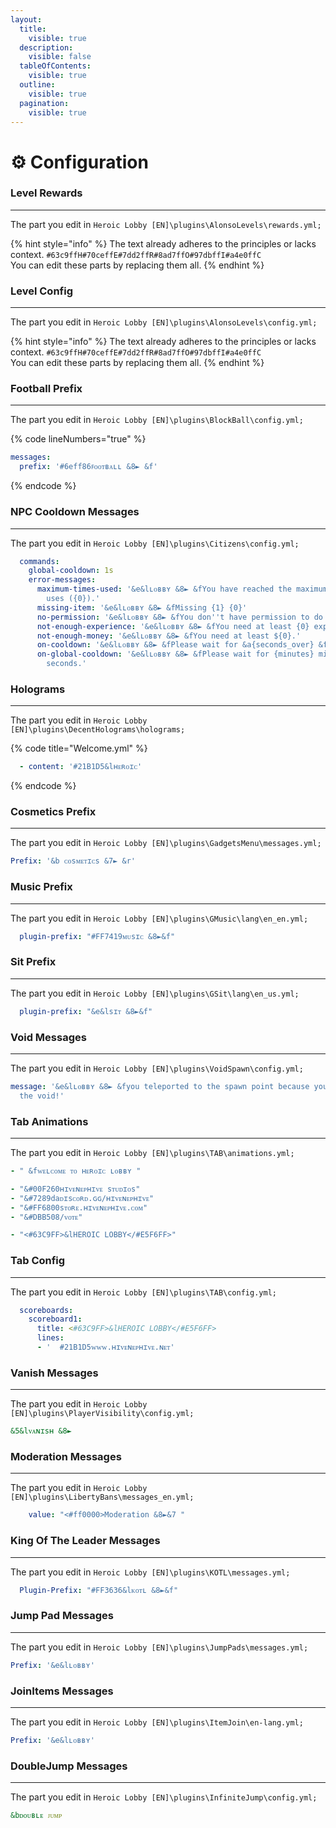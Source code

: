 ```yaml
---
layout:
  title:
    visible: true
  description:
    visible: false
  tableOfContents:
    visible: true
  outline:
    visible: true
  pagination:
    visible: true
---
```


# ⚙ Configuration

### Level Rewards <a href="#alonsolevel" id="alonsolevel"></a>

***

The part you edit in `Heroic Lobby [EN]\plugins\AlonsoLevels\rewards.yml;`

{% hint style="info" %}
The text already adheres to the principles or lacks context. `#63c9ffH#70ceffE#7dd2ffR#8ad7ffO#97dbffI#a4e0ffC` \
You can edit these parts by replacing them all.
{% endhint %}

### Level Config <a href="#alonsoconfig" id="alonsoconfig"></a>

***

The part you edit in `Heroic Lobby [EN]\plugins\AlonsoLevels\config.yml;`

{% hint style="info" %}
The text already adheres to the principles or lacks context. `#63c9ffH#70ceffE#7dd2ffR#8ad7ffO#97dbffI#a4e0ffC`\
You can edit these parts by replacing them all.
{% endhint %}

### Football Prefix

***

The part you edit in `Heroic Lobby [EN]\plugins\BlockBall\config.yml;`

{% code lineNumbers="true" %}
```yaml
messages:
  prefix: '#6eff86ꜰᴏᴏᴛʙᴀʟʟ &8► &f'
```
{% endcode %}

### NPC Cooldown Messages

***

The part you edit in `Heroic Lobby [EN]\plugins\Citizens\config.yml;`

```yaml
  commands:
    global-cooldown: 1s
    error-messages:
      maximum-times-used: '&e&lʟᴏʙʙʏ &8► &fYou have reached the maximum number of
        uses ({0}).'
      missing-item: '&e&lʟᴏʙʙʏ &8► &fMissing {1} {0}'
      no-permission: '&e&lʟᴏʙʙʏ &8► &fYou don''t have permission to do that.'
      not-enough-experience: '&e&lʟᴏʙʙʏ &8► &fYou need at least {0} experience.'
      not-enough-money: '&e&lʟᴏʙʙʏ &8► &fYou need at least ${0}.'
      on-cooldown: '&e&lʟᴏʙʙʏ &8► &fPlease wait for &a{seconds_over} &fseconds.'
      on-global-cooldown: '&e&lʟᴏʙʙʏ &8► &fPlease wait for {minutes} minutes and {seconds_over}
        seconds.'
```

### Holograms

***

The part you edit in `Heroic Lobby [EN]\plugins\DecentHolograms\holograms;`

{% code title="Welcome.yml" %}
```yaml
  - content: '#21B1D5&lʜᴇʀᴏɪᴄ'
```
{% endcode %}

### Cosmetics Prefix

***

The part you edit in `Heroic Lobby [EN]\plugins\GadgetsMenu\messages.yml;`

```yaml
Prefix: '&b ᴄᴏsᴍᴇᴛɪᴄs &7► &r'
```

### Music Prefix

***

The part you edit in `Heroic Lobby [EN]\plugins\GMusic\lang\en_en.yml;`

```yaml
  plugin-prefix: "#FF7419ᴍᴜsɪᴄ &8►&f"
```

### Sit Prefix

***

The part you edit in `Heroic Lobby [EN]\plugins\GSit\lang\en_us.yml;`

```yaml
  plugin-prefix: "&e&lsɪᴛ &8►&f"
```

### Void Messages

***

The part you edit in `Heroic Lobby [EN]\plugins\VoidSpawn\config.yml;`

```yaml
message: '&e&lʟᴏʙʙʏ &8► &fyou teleported to the spawn point because you fell into
  the void!'
```

### Tab Animations

***

The part you edit in `Heroic Lobby [EN]\plugins\TAB\animations.yml;`

```yaml
- " &fᴡᴇʟᴄᴏᴍᴇ ᴛᴏ ʜᴇʀᴏɪᴄ ʟᴏʙʙʏ "
```

```yaml
- "&#00F260ʜɪᴠᴇɴᴇᴘʜɪᴠᴇ sᴛᴜᴅɪᴏs"
- "&#7289daᴅɪsᴄᴏʀᴅ.ɢɢ/ʜɪᴠᴇɴᴇᴘʜɪᴠᴇ"
- "&#FF6800sᴛᴏʀᴇ.ʜɪᴠᴇɴᴇᴘʜɪᴠᴇ.ᴄᴏᴍ"
- "&#DBB508/ᴠᴏᴛᴇ"
```

```yaml
- "<#63C9FF>&lHEROIC LOBBY</#E5F6FF>"
```

### Tab Config

***

The part you edit in `Heroic Lobby [EN]\plugins\TAB\config.yml;`

```yaml
  scoreboards:
    scoreboard1:
      title: <#63C9FF>&lHEROIC LOBBY</#E5F6FF>
      lines:
      - '  #21B1D5ᴡᴡᴡ.ʜɪᴠᴇɴᴇᴘʜɪᴠᴇ.ɴᴇᴛ'
```

### Vanish Messages

***

The part you edit in `Heroic Lobby [EN]\plugins\PlayerVisibility\config.yml;`

```yaml
&5&lᴠᴀɴɪsʜ &8►
```

### Moderation Messages

***

The part you edit in `Heroic Lobby [EN]\plugins\LibertyBans\messages_en.yml;`

```yaml
    value: "<#ff0000>Moderation &8►&7 "
```

### King Of The Leader Messages

***

The part you edit in `Heroic Lobby [EN]\plugins\KOTL\messages.yml;`

```yaml
  Plugin-Prefix: "#FF3636&lᴋᴏᴛʟ &8►&f"
```

### Jump Pad Messages

***

The part you edit in `Heroic Lobby [EN]\plugins\JumpPads\messages.yml;`

```yaml
Prefix: '&e&lʟᴏʙʙʏ'
```

### JoinItems Messages

***

The part you edit in `Heroic Lobby [EN]\plugins\ItemJoin\en-lang.yml;`

```yaml
Prefix: '&e&lʟᴏʙʙʏ'
```

### DoubleJump Messages

***

The part you edit in `Heroic Lobby [EN]\plugins\InfiniteJump\config.yml;`

```yaml
&bᴅᴏᴜʙʟᴇ ᴊᴜᴍᴘ
```
